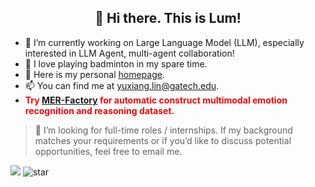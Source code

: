 <h2 align="center">👋 Hi there. This is Lum! </h2>

- 🔭 I’m currently working on Large Language Model (LLM), especially interested in LLM Agent, multi-agent collaboration!
- 🌱 I love playing badminton in my spare time.
- 💞️ Here is my personal [homepage](https://lum1104.github.io/).
- 📫 You can find me at [yuxiang.lin@gatech.edu](yuxiang.lin@gatech.edu).
- **<font color=red>Try <a href="https://github.com/Lum1104/MER-Factory" target="_blank">MER-Factory</a> for automatic construct multimodal emotion recognition and reasoning dataset.</font>**

> 📢 I’m looking for full-time roles / internships. If my background matches your requirements or if you’d like to discuss potential opportunities, feel free to email me.

<img src="https://komarev.com/ghpvc/?username=Lum1104&color=blue" /> ![star](https://img.shields.io/github/stars/Lum1104)
